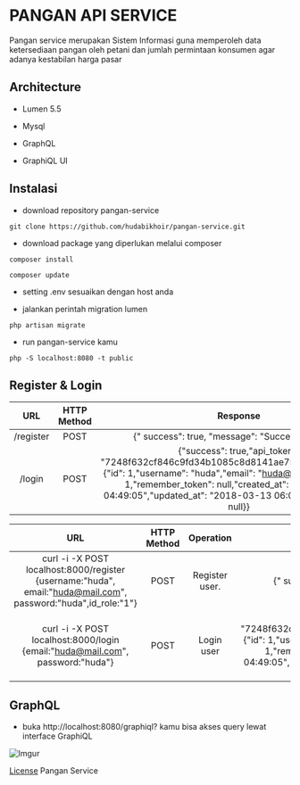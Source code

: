 # PANGAN API SERVICE

Pangan service merupakan Sistem Informasi guna memperoleh data ketersediaan pangan oleh petani dan jumlah permintaan konsumen agar adanya kestabilan harga pasar 

## Architecture

- Lumen 5.5

- Mysql

- GraphQL

- GraphiQL UI
## Instalasi

- download repository pangan-service

``git clone https://github.com/hudabikhoir/pangan-service.git``

- download package yang diperlukan melalui composer

``composer install`` 

``composer update``

- setting .env sesuaikan dengan host anda

- jalankan perintah migration lumen

``php artisan migrate``

- run pangan-service kamu

``php -S localhost:8080 -t public``

## Register & Login

| 		URL         | HTTP Method |               Response                |
|:-----------------:| :---------: |:--------------------------------------:|
| /register      |  POST 	      | {" success": true, "message": "Success register!"}   |
| /login      |  POST 	      | {"success": true,"api_token": "7248f632cf846c9fd34b1085c8d8141ae75f9680","message": {"id": 1,"username": "huda","email": "huda@mail.com","id_role": 1,"remember_token": null,"created_at": "2018-03-13 04:49:05","updated_at": "2018-03-13 06:09:37","deleted_at": null}}   |


| 		URL           | HTTP Method |               Operation                |                Response                   |
|:-----------------:| :---------: |:--------------------------------------:|:--------------------------------------:|
| curl -i -X POST localhost:8000/register {username:"huda", email:"huda@mail.com", password:"huda",id_role:"1"}    |  POST | Register user.   | {" success": true, "message": "Success register!"}   |
| curl -i -X POST localhost:8000/login {email:"huda@mail.com", password:"huda"}  |  POST | Login user | {"success": true,"api_token": "7248f632cf846c9fd34b1085c8d8141ae75f9680","message": {"id": 1,"username": "huda","email": "huda@mail.com","id_role": 1,"remember_token": null,"created_at": "2018-03-13 04:49:05","updated_at": "2018-03-13 06:09:37","deleted_at": null}}   |

## GraphQL

- buka http://localhost:8080/graphiql? kamu bisa akses query lewat interface GraphiQL 


![Imgur](https://i.imgur.com/UI7NXiI.gif)

[License](https://github.com/hudabikhoir/pangan-service/blob/master/LICENSE.md) Pangan Service